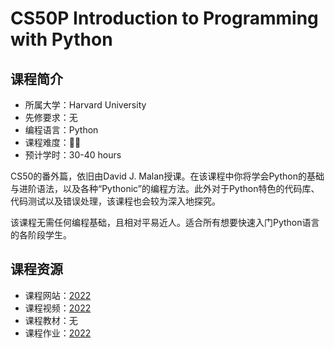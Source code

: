 # CS50P Introduction to Programming with Python

## 课程简介

- 所属大学：Harvard University
- 先修要求：无
- 编程语言：Python
- 课程难度：🌟🌟
- 预计学时：30-40 hours

CS50的番外篇，依旧由David J. Malan授课。在该课程中你将学会Python的基础与进阶语法，以及各种“Pythonic”的编程方法。此外对于Python特色的代码库、代码测试以及错误处理，该课程也会较为深入地探究。

该课程无需任何编程基础，且相对平易近人。适合所有想要快速入门Python语言的各阶段学生。

## 课程资源

- 课程网站：[2022](https://cs50.harvard.edu/python/2022/)
- 课程视频：[2022](https://www.bilibili.com/video/BV1z5411X7wX)
- 课程教材：无
- 课程作业：[2022](https://cs50.harvard.edu/python/2022/)
